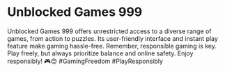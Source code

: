# Unblocked Games 999
Unblocked Games 999 offers unrestricted access to a diverse range of games, from action to puzzles. Its user-friendly interface and instant play feature make gaming hassle-free. Remember, responsible gaming is key. Play freely, but always prioritize balance and online safety. Enjoy responsibly! 🎮😊 #GamingFreedom #PlayResponsibly
